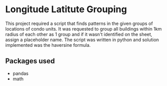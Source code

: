 # Longitude Latitute Grouping
 This project required a script that finds patterns in the given groups of locations of condo units. It was requested to group all buildings within 1km radius of each other as 1 group and if it wasn't identified on the sheet, assign a placeholder name. The script was written in python and solution implemented was the haversine formula.

## Packages used

* pandas
* math
